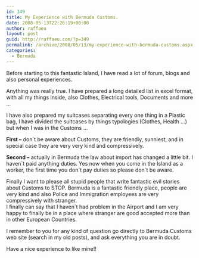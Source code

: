 ```yaml
---
id: 349
title: My Experience with Bermuda Customs.
date: 2008-05-13T22:26:19+00:00
author: raffaeu
layout: post
guid: http://raffaeu.com/?p=349
permalink: /archive/2008/05/13/my-experience-with-bermuda-customs.aspx
categories:
  - Bermuda
---
```

Before starting to this fantastic Island, I have read a lot of forum, blogs and also personal experiences.

Anything was really true. I have prepared a long detailed list in excel format, with all my things inside, also Clothes, Electrical tools, Documents and more &#8230;

I have also prepared my suitcases separating every one thing in a Plastic bag, I have divided the suitcases by things typologies (Clothes, Health &#8230;) but when I was in the Customs &#8230;

**First &#8211;** don\`t be aware about Customs, they are friendly, sunniest, and in special case they are very very kind and compressively.

**Second &#8211;** actually in Bermuda the law about import has changed a little bit. I haven\`t paid anything duties. Yes now when you come in the Island as a worker, the first time you don\`t pay duties so please don\`t be aware.

Finally I want to please all stupid people that write fantastic evil stories about Customs to STOP. Bermuda is a fantastic friendly place, people are very kind and also Police and Immigration employees are very compressively with stranger.   
I finally can say that I haven\`t had problem in the Airport and I am very happy to finally be in a place where stranger are good accepted more than in other European Countries.   

I remember to you for any kind of question go directly to Bermuda Customs web site (search in my old posts), and ask everything you are in doubt.

Have a nice experience to like mine!!